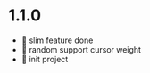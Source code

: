 # 1.1.0
- :bookmark: slim feature done
- :bookmark: random support cursor weight
- :rocket: init project

